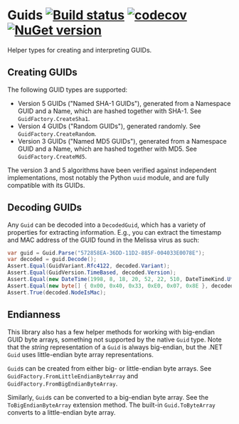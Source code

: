 # Guids [![Build status](https://ci.appveyor.com/api/projects/status/sl2jktwsp96hufew?svg=true)](https://ci.appveyor.com/project/StephenCleary/guids) [![codecov](https://codecov.io/gh/StephenCleary/Guids/branch/master/graph/badge.svg)](https://codecov.io/gh/StephenCleary/Guids) [![NuGet version](https://badge.fury.io/nu/Nito.Guids.svg)](https://www.nuget.org/packages/Nito.Guids)
Helper types for creating and interpreting GUIDs.

## Creating GUIDs

The following GUID types are supported:

- Version 5 GUIDs ("Named SHA-1 GUIDs"), generated from a Namespace GUID and a Name, which are hashed together with SHA-1. See `GuidFactory.CreateSha1`.
- Version 4 GUIDs ("Random GUIDs"), generated randomly. See `GuidFactory.CreateRandom`.
- Version 3 GUIDs ("Named MD5 GUIDs"), generated from a Namespace GUID and a Name, which are hashed together with MD5. See `GuidFactory.CreateMd5`.

The version 3 and 5 algorithms have been verified against independent implementations, most notably the Python `uuid` module, and are fully compatible with its GUIDs.

## Decoding GUIDs

Any `Guid` can be decoded into a `DecodedGuid`, which has a variety of properties for extracting information. E.g., you can extract the timestamp and MAC address of the GUID found in the Melissa virus as such:

```C#
var guid = Guid.Parse("572858EA-36DD-11D2-885F-004033E0078E");
var decoded = guid.Decode();
Assert.Equal(GuidVariant.Rfc4122, decoded.Variant);
Assert.Equal(GuidVersion.TimeBased, decoded.Version);
Assert.Equal(new DateTime(1998, 8, 18, 20, 52, 22, 510, DateTimeKind.Utc).AddTicks(10), decoded.CreateTime);
Assert.Equal(new byte[] { 0x00, 0x40, 0x33, 0xE0, 0x07, 0x8E }, decoded.Node);
Assert.True(decoded.NodeIsMac);
```

## Endianness

This library also has a few helper methods for working with big-endian GUID byte arrays, something not supported by the native `Guid` type. Note that the *string* representation of a `Guid` is always big-endian, but the .NET `Guid` uses little-endian byte array representations.

`Guid`s can be created from either big- or little-endian byte arrays. See `GuidFactory.FromLittleEndianByteArray` and `GuidFactory.FromBigEndianByteArray`.

Similarly, `Guid`s can be converted to a big-endian byte array. See the `ToBigEndianByteArray` extension method. The built-in `Guid.ToByteArray` converts to a little-endian byte array.
